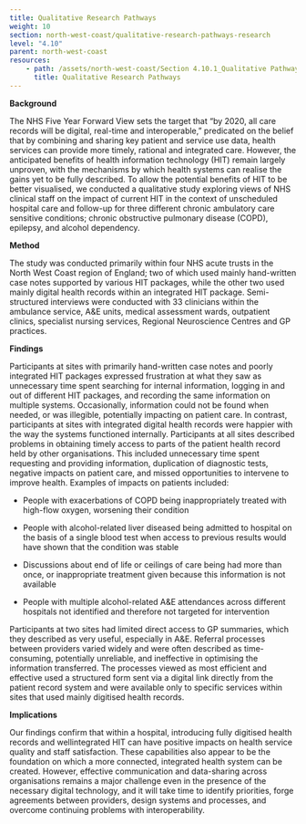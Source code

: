 ```yaml
---
title: Qualitative Research Pathways 
weight: 10
section: north-west-coast/qualitative-research-pathways-research
level: "4.10"
parent: north-west-coast
resources: 
    - path: /assets/north-west-coast/Section 4.10.1_Qualitative Pathways Research Report.pdf
      title: Qualitative Research Pathways
---
```


**Background**

The NHS Five Year Forward View sets the target that “by 2020, all care records will be digital, real-time and interoperable,” predicated on the belief that by combining and sharing key patient and service use data, health services can provide more timely, rational and integrated care. However, the anticipated benefits of health information technology (HIT) remain largely unproven, with the mechanisms by which health systems can realise the gains yet to be fully described. To allow the potential benefits of HIT to be better visualised, we conducted a qualitative study exploring views of NHS clinical staff on the impact of current HIT in the context of unscheduled hospital care and follow-up for three different chronic ambulatory care sensitive conditions; chronic obstructive pulmonary disease (COPD), epilepsy, and alcohol dependency. 

**Method** 

The study was conducted primarily within four NHS acute trusts in the North West Coast region of England; two of which used mainly hand-written case notes supported by various HIT packages, while the other two used mainly digital health records within an integrated HIT package.  Semi-structured interviews were conducted with 33 clinicians within the ambulance service, A&E units, medical assessment wards, outpatient clinics, specialist nursing services, Regional Neuroscience Centres and GP practices. 

**Findings**

Participants at sites with primarily hand-written case notes and poorly integrated HIT packages expressed frustration at what they saw as unnecessary time spent searching for internal information, logging in and out of different HIT packages, and recording the same information on multiple systems. Occasionally, information could not be found when needed, or was illegible, potentially impacting on patient care. In contrast, participants at sites with integrated digital health records were happier with the way the systems functioned internally. Participants at all sites described problems in obtaining timely access to parts of the patient health record held by other organisations. This included unnecessary time spent requesting and providing information, duplication of diagnostic tests, negative impacts on patient care, and missed opportunities to intervene to improve health. Examples of impacts on patients included: 

- People with exacerbations of COPD being inappropriately treated with high-flow oxygen, worsening their condition 

- People with alcohol-related liver diseased being admitted to hospital on the basis of a single blood test when access to previous results would have shown that the condition was stable 

- Discussions about end of life or ceilings of care being had more than once, or inappropriate treatment given because this information is not available 

- People with multiple alcohol-related A&E attendances across different hospitals not identified and therefore not targeted for intervention  
 
Participants at two sites had limited direct access to GP summaries, which they described as very useful, especially in A&E. Referral processes between providers varied widely and were often described as time-consuming, potentially unreliable, and ineffective in optimising the information transferred. The processes viewed as most efficient and effective used a structured form sent via a digital link directly from the patient record system and were available only to specific services within sites that used mainly digitised health records. 
 
**Implications**

Our findings confirm that within a hospital, introducing fully digitised health records and wellintegrated HIT can have positive impacts on health service quality and staff satisfaction. These capabilities also appear to be the foundation on which a more connected, integrated health system can be created. However, effective communication and data-sharing across organisations remains a major challenge even in the presence of the necessary digital technology, and it will take time to identify priorities, forge agreements between providers, design systems and processes, and overcome continuing problems with interoperability. 
 
        
